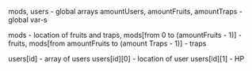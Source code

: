 mods, users - global arrays
amountUsers, amountFruits, amountTraps - global var-s

mods - location of fruits and traps, mods[from 0 to (amountFruits - 1)] - fruits, mods[from amountFruits to (amount Traps - 1)] - traps

users[id] - array of users
users[id][0] - location of user
users[id][1] - HP
